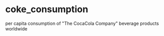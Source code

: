 coke_consumption
================

per capita consumption of "The CocaCola Company" beverage products worldwide
